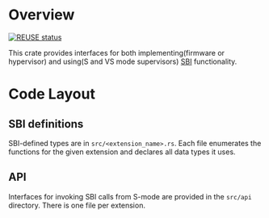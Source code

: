 <!--
SPDX-FileCopyrightText: 2023 Rivos Inc.

SPDX-License-Identifier: Apache-2.0
-->

# Overview

[![REUSE status](https://api.reuse.software/badge/github.com/rivosinc/sbi-rs)](https://api.reuse.software/info/github.com/rivosinc/sbi-rs)

This crate provides interfaces for both implementing(firmware or hypervisor)
and using(S and VS mode supervisors)
[SBI](https://github.com/riscv-non-isa/riscv-sbi-doc/releases) functionality.

# Code Layout

## SBI definitions

SBI-defined types are in `src/<extension_name>.rs`. Each file enumerates the
functions for the given extension and declares all data types it uses.

## API

Interfaces for invoking SBI calls from S-mode are provided in the `src/api`
directory. There is one file per extension.
